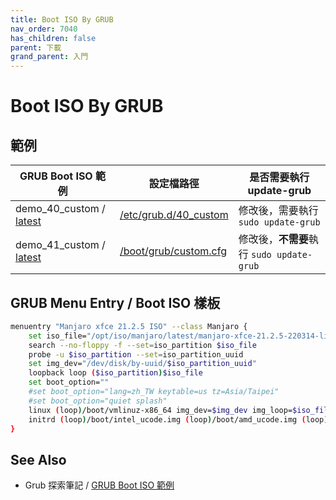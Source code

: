 ```yaml
---
title: Boot ISO By GRUB
nav_order: 7040
has_children: false
parent: 下載
grand_parent: 入門
---
```



# Boot ISO By GRUB

## 範例

| GRUB Boot ISO 範例 | 設定檔路徑 | 是否需要執行 update-grub |
| --- | --- | --- |
| demo_40_custom / [latest](https://github.com/samwhelp/note-about-grub/blob/gh-pages/_demo/prototype/boot_iso/demo_40_custom/Manjaro/latest/) | [/etc/grub.d/40_custom](https://github.com/samwhelp/note-about-grub/blob/gh-pages/_demo/prototype/boot_iso/demo_40_custom/Manjaro/latest/40_custom) | 修改後，需要執行 `sudo update-grub` |
| demo_41_custom / [latest](https://github.com/samwhelp/note-about-grub/blob/gh-pages/_demo/prototype/boot_iso/demo_41_custom/Manjaro/latest/) | [/boot/grub/custom.cfg](https://github.com/samwhelp/note-about-grub/blob/gh-pages/_demo/prototype/boot_iso/demo_41_custom/Manjaro/latest/custom.cfg) | 修改後，**不需要**執行 `sudo update-grub` |


## GRUB Menu Entry / Boot ISO 樣板


``` sh
menuentry "Manjaro xfce 21.2.5 ISO" --class Manjaro {
	set iso_file="/opt/iso/manjaro/latest/manjaro-xfce-21.2.5-220314-linux515.iso"
	search --no-floppy -f --set=iso_partition $iso_file
	probe -u $iso_partition --set=iso_partition_uuid
	set img_dev="/dev/disk/by-uuid/$iso_partition_uuid"
	loopback loop ($iso_partition)$iso_file
	set boot_option=""
	#set boot_option="lang=zh_TW keytable=us tz=Asia/Taipei"
	#set boot_option="quiet splash"
	linux (loop)/boot/vmlinuz-x86_64 img_dev=$img_dev img_loop=$iso_file $boot_option
	initrd (loop)/boot/intel_ucode.img (loop)/boot/amd_ucode.img (loop)/boot/initramfs-x86_64.img
}
```

## See Also

* Grub 探索筆記 / [GRUB Boot ISO 範例](https://samwhelp.github.io/note-about-grub/read/howto/boot_iso.html)

